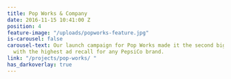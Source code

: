 ```yaml
---
title: Pop Works & Company
date: 2016-11-15 10:41:00 Z
position: 4
feature-image: "/uploads/popworks-feature.jpg"
is-carousel: false
carousel-text: Our launch campaign for Pop Works made it the second biggest popcorn
  with the highest ad recall for any PepsiCo brand.
link: "/projects/pop-works/ "
has_darkoverlay: true
---
```


